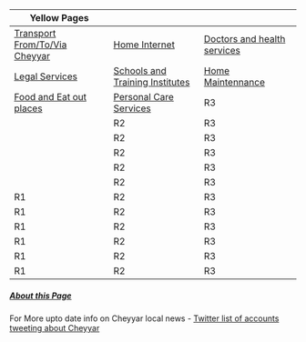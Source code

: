 |**Yellow Pages**                                                   |    |    |
|-------------------------------------------------------------------|----|----|
|[Transport From/To/Via Cheyyar ](/Yellow_Pages/Bus_Taxi_Auto.md) | [Home Internet ](/Yellow_Pages/Home_Internet.md) | [Doctors and health services](/Yellow_Pages/Health.md) |
|[Legal Services](/Yellow_Pages/Legal.md) | [Schools and Training Institutes](/Yellow_Pages/Education.md) | [Home Maintennance ](/Yellow_Pages/Home_Maintennance.md) |
| [Food and Eat out places](/Yellow_Pages/Food.md)| [Personal Care Services](/Yellow_Pages/Personals.md) | R3 |
| | R2 | R3 |
| | R2 | R3 |
| | R2 | R3 |
| | R2 | R3 |
| | R2 | R3 |
|R1 | R2 | R3 |
|R1 | R2 | R3 |
|R1 | R2 | R3 |
|R1 | R2 | R3 |
|R1 | R2 | R3 |
|R1 | R2 | R3 |

##### [About this Page](/About_this_Page.md)  
For More upto date info on Cheyyar local news  - [Twitter list of accounts tweeting about Cheyyar](https://twitter.com/i/lists/1468486874947751940)
